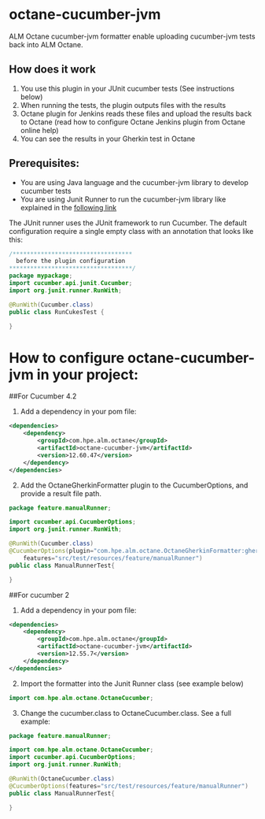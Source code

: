 # octane-cucumber-jvm
ALM Octane cucumber-jvm formatter enable uploading cucumber-jvm tests back into ALM Octane.

## How does it work
1. You use this plugin in your JUnit cucumber tests (See instructions below)
2. When running the tests, the plugin outputs files with the results
3. Octane plugin for Jenkins reads these files and upload the results back to Octane (read how to configure Octane Jenkins plugin from Octane online help)
4. You can see the results in your Gherkin test in Octane

## Prerequisites:
* You are using Java language and the cucumber-jvm library to develop cucumber tests
* You are using Junit Runner to run the cucumber-jvm library like explained in the [following link](https://cucumber.io/docs/reference/jvm#junit-runner)

The JUnit runner uses the JUnit framework to run Cucumber.
The default configuration require a single empty class with an annotation that looks like this:
```java
/**********************************
  before the plugin configuration
***********************************/
package mypackage;
import cucumber.api.junit.Cucumber;
import org.junit.runner.RunWith;

@RunWith(Cucumber.class)
public class RunCukesTest {

}
```

# How to configure octane-cucumber-jvm in your project:

##For Cucumber 4.2
1. Add a dependency in your pom file:
```xml
<dependencies>
    <dependency>
        <groupId>com.hpe.alm.octane</groupId>
        <artifactId>octane-cucumber-jvm</artifactId>
        <version>12.60.47</version>
    </dependency>
</dependencies>
```

2. Add the OctaneGherkinFormatter plugin to the CucumberOptions, and provide a result file path.
```java
package feature.manualRunner;

import cucumber.api.CucumberOptions;
import org.junit.runner.RunWith;

@RunWith(Cucumber.class)
@CucumberOptions(plugin="com.hpe.alm.octane.OctaneGherkinFormatter:gherkin-results\\ManualRunnerTest_OctaneGherkinResults.xml",
    features="src/test/resources/feature/manualRunner")
public class ManualRunnerTest{

}
```

##For cucumber 2
1. Add a dependency in your pom file:
```xml
<dependencies>
    <dependency>
        <groupId>com.hpe.alm.octane</groupId>
        <artifactId>octane-cucumber-jvm</artifactId>
        <version>12.55.7</version>
    </dependency>
</dependencies>
```

2. Import the formatter into the Junit Runner class (see example below)
```java
import com.hpe.alm.octane.OctaneCucumber;
```

3. Change the cucumber.class to OctaneCucumber.class. See a full example:
```java
package feature.manualRunner;

import com.hpe.alm.octane.OctaneCucumber;
import cucumber.api.CucumberOptions;
import org.junit.runner.RunWith;

@RunWith(OctaneCucumber.class)
@CucumberOptions(features="src/test/resources/feature/manualRunner")
public class ManualRunnerTest{

}
```